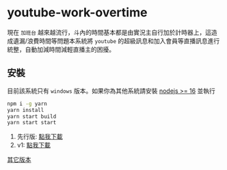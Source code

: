 # youtube-work-overtime

現在 `加班台` 越來越流行，斗內的時間基本都是由實況主自行加於計時器上，這造成遺漏/浪費時間等問題本系統將 `youtube` 的超級訊息和加入會員等直播訊息進行統整，自動加減時間減輕直播主的困擾。

## 安裝

目前該系統只有 `windows` 版本。如果你為其他系統請安裝 [nodejs >= 16](https://nodejs.org/zh-tw/download/) 並執行

```sh
npm i -g yarn
yarn install
yarn start build
yarn start start
```

1. 先行版: [點我下載](https://github.com/a3510377/youtube-work-overtime/releases/download/latest/youtube-work-overtime.zip)
2. v1: [點我下載](https://github.com/a3510377/youtube-work-overtime/releases/download/latest/youtube-work-overtime.zip)

[其它版本](https://github.com/a3510377/youtube-work-overtime/releases)
